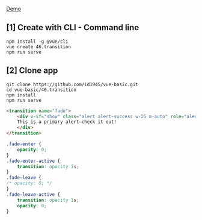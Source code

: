 [Demo](https://id1945.github.io/vue-basic/46.transition/dist "Demo")

## [1] Create with CLI - Command line
```
npm install -g @vue/cli
vue create 46.transition
npm run serve
```

## [2] Clone app
```
git clone https://github.com/id1945/vue-basic.git
cd vue-basic/46.transition
npm install
npm run serve
```

````html
<transition name="fade">
    <div v-if="show" class="alert alert-success w-25 m-auto" role="alert">
    This is a primary alert—check it out!
    </div>
</transition>
````
````css
.fade-enter {
    opacity: 0;
}
.fade-enter-active {
    transition: opacity 1s;
}
.fade-leave {
/* opacity: 0; */
}
.fade-leave-active {
    transition: opacity 1s;
    opacity: 0;
}
````